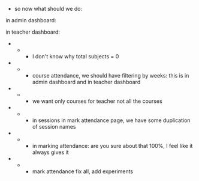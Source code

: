 - so now what should we do:


in admin dashboard:
<!-- - - - show something besides students page when no student. the same thing with teachers -->
<!-- - - - add images for el mehdi, abdelmoula -->
<!-- - - - sidebar buttons coloring(should work when we have params) -->
<!-- - - - add data for el mehdi, abdelmoula especially marks and image -->
<!-- - - - attendance rate for students -->
<!-- - - - make better names for sessions of teachers -->
<!-- - - - fix images for teachers -->
<!-- - - - courses page, description when adding/editing a course + field id -->
<!-- - - - search functionality in courses page -->

in teacher dashboard:

- - - I don't know why total subjects = 0
- - - course attendance, we should have filtering by weeks: this is in admin dashboard and in teacher dashboard
- - - we want only courses for teacher not all the courses
- - - in sessions in mark attendance page, we have some duplication of session names
- - - in marking attendance: are you sure about that 100%, I feel like it always gives it
- - - mark attendance fix all, add experiments